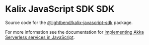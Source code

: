# Kalix JavaScript SDK SDK

Source code for the [@lightbend/kalix-javascript-sdk](https://www.npmjs.com/package/@lightbend/kalix-javascript-sdk) package.

For more information see the documentation for [implementing Akka Serverless services in JavaScript](https://developer.lightbend.com/docs/akka-serverless/javascript/).
